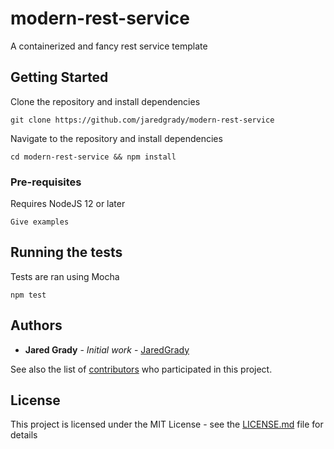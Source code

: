 # modern-rest-service

A containerized and fancy rest service template

## Getting Started

Clone the repository and install dependencies
```
git clone https://github.com/jaredgrady/modern-rest-service
```

Navigate to the repository and install dependencies
```
cd modern-rest-service && npm install
```

### Pre-requisites

Requires NodeJS 12 or later

```
Give examples
```

## Running the tests

Tests are ran using Mocha
```
npm test
```

## Authors

* **Jared Grady** - *Initial work* - [JaredGrady](https://github.com/jaredgrady)

See also the list of [contributors](https://github.com/your/project/contributors) who participated in this project.

## License

This project is licensed under the MIT License - see the [LICENSE.md](LICENSE.md) file for details